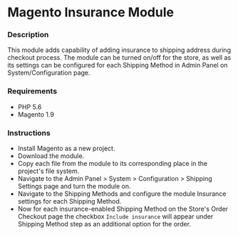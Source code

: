 # Magento Insurance Module

### Description
This module adds capability of adding insurance to shipping address during checkout process. The module can be turned on/off for the store, as well as its settings can be configured for each Shipping Method in Admin Panel on System/Configuration page.

### Requirements
- PHP 5.6
- Magento 1.9

### Instructions
- Install Magento as a new project.
- Download the module.
- Copy each file from the module to its corresponding place in the project's file system.
- Navigate to the Admin Panel > System > Configuration > Shipping Settings page and turn the module on.
- Navigate to the Shipping Methods and configure the module Insurance settings for each Shipping Method. 
- Now for each insurance-enabled Shipping Method on the Store's Order Checkout page the checkbox `Include insurance` will appear under Shipping Method step as an additional option for the order.
